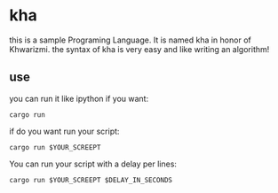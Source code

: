 # kha

this is a sample Programing Language.
It is named kha in honor of Khwarizmi. the syntax of kha is very easy and like writing an algorithm!

## use

you can run it like ipython if you want:

```cargo run```

if do you want run your script:

```cargo run $YOUR_SCREEPT```

You can run your script with a delay per lines:

```cargo run $YOUR_SCREEPT $DELAY_IN_SECONDS```
